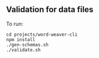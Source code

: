 ## Validation for data files

To run:

```
cd projects/word-weaver-cli
npm install
./gen-schemas.sh
./validate.sh
```

